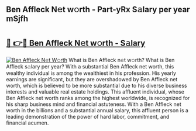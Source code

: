 ## Ben Affleck N𝚎t w𝚘rth - Part-yRx S𝚊lary per year mSjfh

# <h2><a href="http://gc3q9y.nevu.top/?p=Ben+Affleck">🔗 👉🔴 Ben Affleck N𝚎t w𝚘rth - S𝚊lary</a></h2>

[![Ben Affleck N𝚎t W𝚘rth](https://i.imgur.com/Oavwk0R.jpeg)](http://gc3q9y.nevu.top/?p=Ben+Affleck)
What is Ben Affleck n𝚎t w𝚘rth? What is Ben Affleck s𝚊lary per year?
With a substantial Ben Affleck net worth, this wealthy individual is among the wealthiest in his profession. His yearly earnings are significant, but they are overshadowed by Ben Affleck net worth, which is believed to be more substantial due to his diverse business interests and valuable real estate holdings. This affluent individual, whose Ben Affleck net worth ranks among the highest worldwide, is recognized for his sharp business mind and financial astuteness. With a Ben Affleck net worth in the billions and a substantial annual salary, this affluent person is a leading demonstration of the power of hard labor, commitment, and financial acumen.
